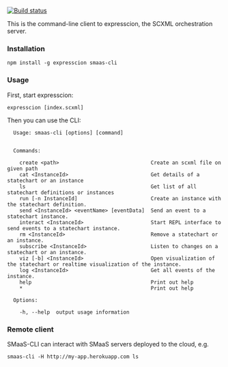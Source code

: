 [![Build status](https://travis-ci.org/JacobeanRnD/smaas-cli.svg?branch=master)](https://travis-ci.org/JacobeanRnD/smaas-cli)


This is the command-line client to expresscion, the SCXML orchestration server.


### Installation

```
npm install -g expresscion smaas-cli
```

### Usage

First, start expresscion:

`expresscion [index.scxml]`

Then you can use the CLI:

```
  Usage: smaas-cli [options] [command]


  Commands:

    create <path>                              Create an scxml file on given path
    cat <InstanceId>                           Get details of a statechart or an instance
    ls                                         Get list of all statechart definitions or instances
    run [-n InstanceId]                        Create an instance with the statechart definition.
    send <InstanceId> <eventName> [eventData]  Send an event to a statechart instance.
    interact <InstanceId>                      Start REPL interface to send events to a statechart instance.
    rm <InstanceId>                            Remove a statechart or an instance.
    subscribe <InstanceId>                     Listen to changes on a statechart or an instance.
    viz [-b] <InstanceId>                      Open visualization of the statechart or realtime visualization of the instance.
    log <InstanceId>                           Get all events of the instance.
    help                                       Print out help
    *                                          Print out help

  Options:

    -h, --help  output usage information
```

### Remote client

SMaaS-CLI can interact with SMaaS servers deployed to the cloud, e.g.

`smaas-cli -H http://my-app.herokuapp.com ls`
